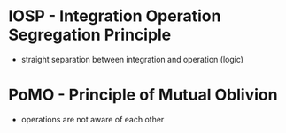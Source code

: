# IOSP - Integration Operation Segregation Principle

* straight separation between integration and operation (logic)

# PoMO - Principle of Mutual Oblivion

* operations are not aware of each other
